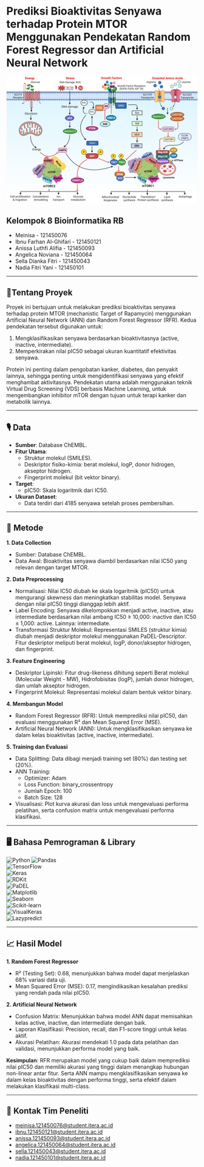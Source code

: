 # **Prediksi Bioaktivitas Senyawa terhadap Protein MTOR Menggunakan Pendekatan Random Forest Regressor dan Artificial Neural Network**
![alt text](mTOR.png?raw=true)
## Kelompok 8 Bioinformatika RB

- Meinisa - 121450076
- Ibnu Farhan Al-Ghifari - 121450121
- Anissa Luthfi Alifia - 121450093
- Angelica Noviana - 121450064
- Sella Dianka Fitri - 121450043
- Nadia Fitri Yani - 121450101

---

## 📱**Tentang Proyek**

Proyek ini bertujuan untuk melakukan prediksi bioaktivitas senyawa terhadap protein MTOR (mechanistic Target of Rapamycin) menggunakan Artificial Neural Network (ANN) dan Random Forest Regressor (RFR). Kedua pendekatan tersebut digunakan untuk:

1. Mengklasifikasikan senyawa berdasarkan bioaktivitasnya (active, inactive, intermediate).
2. Memperkirakan nilai pIC50 sebagai ukuran kuantitatif efektivitas senyawa.

Protein ini penting dalam pengobatan kanker, diabetes, dan penyakit lainnya, sehingga penting untuk mengidentifikasi senyawa yang efektif menghambat aktivitasnya. Pendekatan utama adalah menggunakan teknik Virtual Drug Screening (VDS) berbasis Machine Learning, untuk mengembangkan inhibitor mTOR dengan tujuan untuk terapi kanker dan metabolik lainnya.

---

## 🎙 Data 

- **Sumber**: Database ChEMBL.
- **Fitur Utama**:
  - Struktur molekul (SMILES).
  - Deskriptor fisiko-kimia: berat molekul, logP, donor hidrogen, akseptor hidrogen.
  - Fingerprint molekul (bit vektor binary).
- **Target**:
  - pIC50: Skala logaritmik dari IC50.
- **Ukuran Dataset**:
  - Data terdiri dari 4185 senyawa setelah proses pembersihan.

---

## 📂 Metode

**1. Data Collection**
  - Sumber: Database ChEMBL.
  - Data Awal: Bioaktivitas senyawa diambil berdasarkan nilai IC50 yang relevan dengan target MTOR.
    
**2. Data Preprocessing**
  - Normalisasi: Nilai IC50 diubah ke skala logaritmik (pIC50) untuk mengurangi skewness dan meningkatkan stabilitas model. Senyawa dengan nilai pIC50 tinggi dianggap lebih aktif.
  - Label Encoding: Senyawa dikelompokkan menjadi active, inactive, atau intermediate berdasarkan nilai ambang IC50 ≥ 10,000: inactive dan IC50 ≤ 1,000: active. Lainnya: intermediate.
  - Transformasi Struktur Molekul: Representasi SMILES (struktur kimia) diubah menjadi deskriptor molekul menggunakan PaDEL-Descriptor. Fitur deskriptor meliputi berat molekul, logP, donor/akseptor hidrogen, dan fingerprint.
    
**3. Feature Engineering**
  - Deskriptor Lipinski: Fitur drug-likeness dihitung seperti Berat molekul (Molecular Weight - MW), Hidrofobisitas (logP), jumlah donor hidrogen, dan umlah akseptor hidrogen.
  - Fingerprint Molekul: Representasi molekul dalam bentuk vektor binary.
    
**4. Membangun Model**
  - Random Forest Regressor (RFR): Untuk memprediksi nilai pIC50, dan evaluasi menggunakan R² dan Mean Squared Error (MSE).
  - Artificial Neural Network (ANN): Untuk mengklasifikasikan senyawa ke dalam kelas bioaktivitas (active, inactive, intermediate).
    
**5. Training dan Evaluasi**
  - Data Splitting: Data dibagi menjadi training set (80%) dan testing set (20%).
  - ANN Training:
    - Optimizer: Adam
    - Loss Function: binary_crossentropy
    - Jumlah Epoch: 100
    - Batch Size: 128
  - Visualisasi: Plot kurva akurasi dan loss untuk mengevaluasi performa pelatihan, serta confusion matrix untuk mengevaluasi performa klasifikasi.

---

## 🖥 Bahasa Pemrograman & Library 
![Python](https://img.shields.io/badge/-Python-3776AB?style=flat&logo=python&logoColor=white) 
![Pandas](https://img.shields.io/badge/-Pandas-150458?style=flat&logo=pandas&logoColor=white)  
![TensorFlow](https://img.shields.io/badge/-TensorFlow-FF6F00?style=flat&logo=tensorflow&logoColor=white)  
![Keras](https://img.shields.io/badge/-Keras-D00000?style=flat&logo=keras&logoColor=white)  
![RDKit](https://img.shields.io/badge/-RDKit-5C3EE8?style=flat&logo=python&logoColor=white)  
![PaDEL](https://img.shields.io/badge/-PaDEL-228B22?style=flat&logo=java&logoColor=white)  
![Matplotlib](https://img.shields.io/badge/-Matplotlib-11557C?style=flat&logo=python&logoColor=white)  
![Seaborn](https://img.shields.io/badge/-Seaborn-3776AB?style=flat&logo=python&logoColor=white)  
![Scikit-learn](https://img.shields.io/badge/-ScikitLearn-F7931E?style=flat&logo=scikit-learn&logoColor=white)  
![VisualKeras](https://img.shields.io/badge/-VisualKeras-FF6F00?style=flat&logo=keras&logoColor=white)  
![Lazypredict](https://img.shields.io/badge/-LazyPredict-483D8B?style=flat&logo=python&logoColor=white)  

---

## 📈 Hasil Model 
**1. Random Forest Regressor**
   - R² (Testing Set): 0.68, menunjukkan bahwa model dapat menjelaskan 68% variasi data uji.
   - Mean Squared Error (MSE): 0.17, mengindikasikan kesalahan prediksi yang rendah pada nilai pIC50.
     
**2. Artificial Neural Network**
   - Confusion Matrix: Menunjukkan bahwa model ANN dapat memisahkan kelas active, inactive, dan intermediate dengan baik.
   - Laporan Klasifikasi: Precision, recall, dan F1-score tinggi untuk kelas aktif.
   - Akurasi Pelatihan: Akurasi mendekati 1.0 pada data pelatihan dan validasi, menunjukkan performa model yang baik.

**Kesimpulan**: RFR merupakan model yang cukup baik dalam memprediksi nilai pIC50 dan memiliki akurasi yang tinggi dalam menangkap hubungan non-linear antar fitur. Serta ANN mampu mengklasifikasikan senyawa ke dalam kelas bioaktivitas dengan performa tinggi, serta efektif dalam melakukan klasifikasi multi-class.

---

## 📧 Kontak Tim Peneliti

- meinisa.121450076@student.itera.ac.id
- ibnu.121450121@student.itera.ac.id
- anissa.121450093@student.itera.ac.id
- angelica.121450064@student.itera.ac.id
- sella.121450043@student.itera.ac.id
- nadia.121450101@student.itera.ac.id



